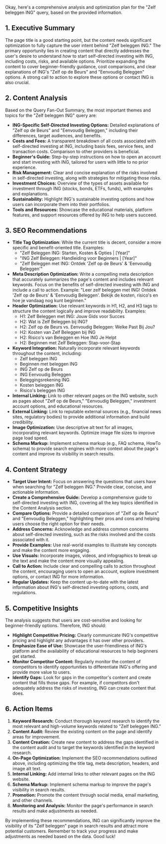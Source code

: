Okay, here's a comprehensive analysis and optimization plan for the "Zelf beleggen ING" query, based on the provided information.

## 1. Executive Summary

The page title is a good starting point, but the content needs significant optimization to fully capture the user intent behind "Zelf beleggen ING."  The primary opportunity lies in creating content that directly addresses the user's desire to understand *how* to start self-directed investing with ING, including costs, risks, and available options.  Prioritize expanding the content to cover beginner-friendly guidance, cost comparisons, and clear explanations of ING's "Zelf op de Beurs" and "Eenvoudig Beleggen" options.  A strong call to action to explore these options or contact ING is also crucial.

## 2. Content Analysis

Based on the Query Fan-Out Summary, the most important themes and topics for the "Zelf beleggen ING" query are:

*   **ING-Specific Self-Directed Investing Options:**  Detailed explanations of "Zelf op de Beurs" and "Eenvoudig Beleggen," including their differences, target audiences, and benefits.
*   **Costs and Fees:**  A transparent breakdown of all costs associated with self-directed investing at ING, including basis fees, service fees, and transaction costs.  Comparison to other providers is beneficial.
*   **Beginner's Guide:**  Step-by-step instructions on how to open an account and start investing with ING, tailored for users with little to no prior experience.
*   **Risk Management:**  Clear and concise explanation of the risks involved in self-directed investing, along with strategies for mitigating those risks.
*   **Investment Choices:**  Overview of the types of assets available for investment through ING (stocks, bonds, ETFs, funds), with examples and explanations.
*   **Sustainability:**  Highlight ING's sustainable investing options and how users can incorporate them into their portfolios.
*   **Tools and Resources:**  Showcase the educational materials, platform features, and support resources offered by ING to help users succeed.

## 3. SEO Recommendations

*   **Title Tag Optimization:** While the current title is decent, consider a more specific and benefit-oriented title. Examples:
    *   "Zelf Beleggen ING: Starten, Kosten & Opties | [Year]"
    *   "ING Zelf Beleggen: Handleiding voor Beginners | [Year]"
    *   "Zelf Beleggen met ING: Ontdek 'Zelf op de Beurs' & 'Eenvoudig Beleggen'"
*   **Meta Description Optimization:**  Write a compelling meta description that accurately summarizes the page's content and includes relevant keywords. Focus on the benefits of self-directed investing with ING and include a call to action.  Example: "Leer zelf beleggen met ING! Ontdek 'Zelf op de Beurs' & 'Eenvoudig Beleggen'. Bekijk de kosten, risico's en hoe je vandaag nog kunt beginnen."
*   **Header Optimization:** Use relevant keywords in H1, H2, and H3 tags to structure the content logically and improve readability.  Examples:
    *   H1: Zelf Beleggen met ING: Jouw Gids voor Succes
    *   H2: Wat is Zelf Beleggen bij ING?
    *   H2: Zelf op de Beurs vs. Eenvoudig Beleggen: Welke Past Bij Jou?
    *   H2: Kosten van Zelf Beleggen bij ING
    *   H2: Risico's van Beleggen en Hoe ING Je Helpt
    *   H2: Beginnen met Zelf Beleggen: Stap-voor-Stap
*   **Keyword Integration:**  Naturally incorporate relevant keywords throughout the content, including:
    *   Zelf beleggen ING
    *   Beginnen met beleggen ING
    *   ING Zelf op de Beurs
    *   ING Eenvoudig Beleggen
    *   Beleggingsrekening ING
    *   Kosten beleggen ING
    *   Risico's beleggen ING
*   **Internal Linking:**  Link to other relevant pages on the ING website, such as pages about "Zelf op de Beurs," "Eenvoudig Beleggen," investment account options, and educational resources.
*   **External Linking:**  Link to reputable external sources (e.g., financial news sites, regulatory bodies) to provide additional information and build credibility.
*   **Image Optimization:**  Use descriptive alt text for all images, incorporating relevant keywords.  Optimize image file sizes to improve page load speed.
*   **Schema Markup:** Implement schema markup (e.g., FAQ schema, HowTo schema) to provide search engines with more context about the page's content and improve its visibility in search results.

## 4. Content Strategy

*   **Target User Intent:**  Focus on answering the questions that users have when searching for "Zelf beleggen ING."  Provide clear, concise, and actionable information.
*   **Create a Comprehensive Guide:**  Develop a comprehensive guide to self-directed investing with ING, covering all the key topics identified in the Content Analysis section.
*   **Compare Options:**  Provide a detailed comparison of "Zelf op de Beurs" and "Eenvoudig Beleggen," highlighting their pros and cons and helping users choose the right option for their needs.
*   **Address Concerns:**  Acknowledge and address common concerns about self-directed investing, such as the risks involved and the costs associated with it.
*   **Provide Examples:**  Use real-world examples to illustrate key concepts and make the content more engaging.
*   **Use Visuals:**  Incorporate images, videos, and infographics to break up the text and make the content more visually appealing.
*   **Call to Action:**  Include clear and compelling calls to action throughout the content, encouraging users to open an account, explore investment options, or contact ING for more information.
*   **Regular Updates:**  Keep the content up-to-date with the latest information about ING's self-directed investing options, costs, and regulations.

## 5. Competitive Insights

The analysis suggests that users are cost-sensitive and looking for beginner-friendly options.  Therefore, ING should:

*   **Highlight Competitive Pricing:**  Clearly communicate ING's competitive pricing and highlight any advantages it has over other providers.
*   **Emphasize Ease of Use:**  Showcase the user-friendliness of ING's platform and the availability of educational resources to help beginners get started.
*   **Monitor Competitor Content:**  Regularly monitor the content of competitors to identify opportunities to differentiate ING's offering and provide more value to users.
*   **Identify Gaps:** Look for gaps in the competitor's content and create content that fills those gaps. For example, if competitors don't adequately address the risks of investing, ING can create content that does.

## 6. Action Items

1.  **Keyword Research:** Conduct thorough keyword research to identify the most relevant and high-volume keywords related to "Zelf beleggen ING."
2.  **Content Audit:**  Review the existing content on the page and identify areas for improvement.
3.  **Content Creation:**  Create new content to address the gaps identified in the content audit and to target the keywords identified in the keyword research.
4.  **On-Page Optimization:**  Implement the SEO recommendations outlined above, including optimizing the title tag, meta description, headers, and image alt text.
5.  **Internal Linking:**  Add internal links to other relevant pages on the ING website.
6.  **Schema Markup:** Implement schema markup to improve the page's visibility in search results.
7.  **Promotion:**  Promote the content through social media, email marketing, and other channels.
8.  **Monitoring and Analysis:**  Monitor the page's performance in search results and make adjustments as needed.

By implementing these recommendations, ING can significantly improve the visibility of its "Zelf beleggen" page in search results and attract more potential customers. Remember to track your progress and make adjustments as needed based on the data. Good luck!